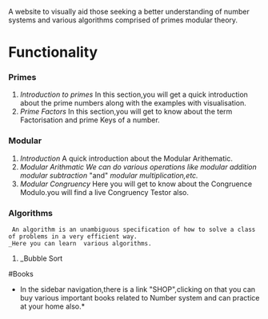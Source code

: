 A website to visually aid those seeking a better understanding of number systems and various algorithms comprised of primes modular theory.
# Functionality
### Primes
1. _Introduction to primes_
    In this section,you will get a quick introduction about the prime numbers along with the examples with visualisation.
2. _Prime Factors_
    In this section,you will get to know about the term Factorisation and prime Keys of a number.
    
### Modular
1. _Introduction_
    A quick introduction about the Modular Arithematic.
2. _Modular Arithmatic_
   *We can do various operations like*
   *modular addition*
   *modular subtraction*
   "and"
   *modular multiplication,etc.*
3. _Modular Congruency_
    Here you will get to know about the Congruence Modulo.you will find a live Congruency Testor also.
### Algorithms
     An algorithm is an unambiguous specification of how to solve a class of problems in a very efficient way.
    _Here you can learn  various algorithms.
1. _Bubble Sort

#Books
* In the sidebar navigation,there is a link "SHOP",clicking on that you can buy various important books related to Number system and can practice at your home also.*

